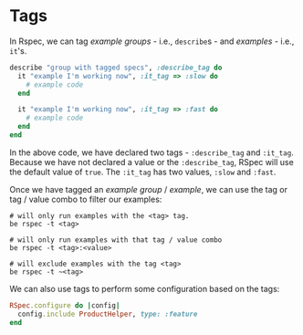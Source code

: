 # Tags

In Rspec, we can tag *example groups* - i.e., `describe`s - and *examples* -
i.e., `it`'s.

```ruby
describe "group with tagged specs", :describe_tag do
  it "example I'm working now", :it_tag => :slow do
    # example code
  end

  it "example I'm working now", :it_tag => :fast do
    # example code
  end
end
```

In the above code, we have declared two tags - `:describe_tag` and `:it_tag`.
Because we have not declared a value or the `:describe_tag`, RSpec will use the
default value of `true`. The `:it_tag` has two values, `:slow` and `:fast`.

Once we have tagged an *example group* / *example*, we can use the tag or tag /
value combo to filter our examples:

```
# will only run examples with the <tag> tag.
be rspec -t <tag> 

# will only run examples with that tag / value combo
be rspec -t <tag>:<value>

# will exclude examples with the tag <tag>
be rspec -t ~<tag>
```

We can also use tags to perform some configuration based on the tags:

```ruby
RSpec.configure do |config|
  config.include ProductHelper, type: :feature
end
```
